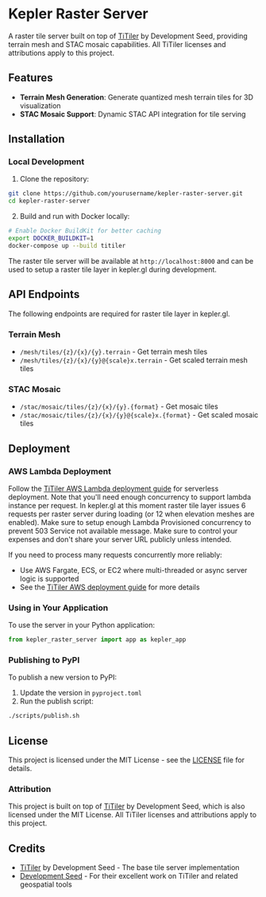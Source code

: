 # Kepler Raster Server

A raster tile server built on top of [TiTiler](https://github.com/developmentseed/titiler) by Development Seed, providing terrain mesh and STAC mosaic capabilities. All TiTiler licenses and attributions apply to this project.

## Features

- **Terrain Mesh Generation**: Generate quantized mesh terrain tiles for 3D visualization
- **STAC Mosaic Support**: Dynamic STAC API integration for tile serving

## Installation

### Local Development

1. Clone the repository:

```bash
git clone https://github.com/yourusername/kepler-raster-server.git
cd kepler-raster-server
```

2. Build and run with Docker locally:

```bash
# Enable Docker BuildKit for better caching
export DOCKER_BUILDKIT=1
docker-compose up --build titiler
```

The raster tile server will be available at `http://localhost:8000` and can be used to setup a raster tile layer in kepler.gl during development.

## API Endpoints

The following endpoints are required for raster tile layer in kepler.gl.

### Terrain Mesh

- `/mesh/tiles/{z}/{x}/{y}.terrain` - Get terrain mesh tiles
- `/mesh/tiles/{z}/{x}/{y}@{scale}x.terrain` - Get scaled terrain mesh tiles

### STAC Mosaic

- `/stac/mosaic/tiles/{z}/{x}/{y}.{format}` - Get mosaic tiles
- `/stac/mosaic/tiles/{z}/{x}/{y}@{scale}x.{format}` - Get scaled mosaic tiles

## Deployment

### AWS Lambda Deployment

Follow the [TiTiler AWS Lambda deployment guide](https://developmentseed.org/titiler/deployment/aws/lambda/) for serverless deployment. Note that you'll need enough concurrency to support lambda instance per request. In kepler.gl at this moment raster tile layer issues 6 requests per raster server during loading (or 12 when elevation meshes are enabled).
Make sure to setup enough Lambda Provisioned concurrency to prevent 503 Service not available message.
Make sure to control your expenses and don't share your server URL publicly unless intended.

If you need to process many requests concurrently more reliably:

- Use AWS Fargate, ECS, or EC2 where multi-threaded or async server logic is supported
- See the [TiTiler AWS deployment guide](https://developmentseed.org/titiler/deployment/aws/intro/) for more details

### Using in Your Application

To use the server in your Python application:

```python
from kepler_raster_server import app as kepler_app
```

### Publishing to PyPI

To publish a new version to PyPI:

1. Update the version in `pyproject.toml`
2. Run the publish script:

```bash
./scripts/publish.sh
```

## License

This project is licensed under the MIT License - see the [LICENSE](LICENSE) file for details.

### Attribution

This project is built on top of [TiTiler](https://github.com/developmentseed/titiler) by Development Seed, which is also licensed under the MIT License. All TiTiler licenses and attributions apply to this project.

## Credits

- [TiTiler](https://github.com/developmentseed/titiler) by Development Seed - The base tile server implementation
- [Development Seed](https://developmentseed.org/) - For their excellent work on TiTiler and related geospatial tools
